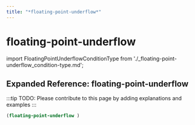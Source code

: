 ```yaml
---
title: "*floating-point-underflow*"
---
```


# floating-point-underflow

import FloatingPointUnderflowConditionType from './_floating-point-underflow_condition-type.md';

<FloatingPointUnderflowConditionType />

## Expanded Reference: floating-point-underflow

:::tip
TODO: Please contribute to this page by adding explanations and examples
:::

```lisp
(floating-point-underflow )
```
